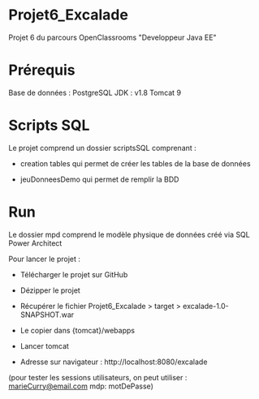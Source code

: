 # Projet6_Excalade
Projet 6 du parcours OpenClassrooms "Developpeur Java EE"

# Prérequis

Base de données : PostgreSQL
JDK : v1.8
Tomcat 9

# Scripts SQL

Le projet comprend un dossier scriptsSQL comprenant :

  - creation tables qui permet de créer les tables de la base de données
  
  - jeuDonneesDemo qui permet de remplir la BDD 
 
 
 # Run
 
 Le dossier mpd comprend le modèle physique de données créé via SQL Power Architect
 
 Pour lancer le projet : 
 
  - Télécharger le projet sur GitHub 
  
  - Dézipper le projet
  
  - Récupérer le fichier Projet6_Excalade > target > excalade-1.0-SNAPSHOT.war
  
  - Le copier dans {tomcat}/webapps
  
  - Lancer tomcat
  
  - Adresse sur navigateur : http://localhost:8080/excalade
  
(pour tester les sessions utilisateurs, on peut utiliser : marieCurry@email.com    mdp: motDePasse)
      
